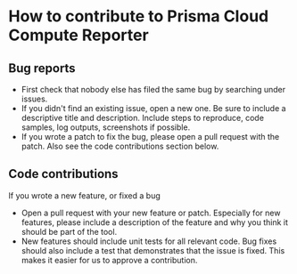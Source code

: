 # How to contribute to Prisma Cloud Compute Reporter

## Bug reports

- First check that nobody else has filed the same bug by searching under issues.
- If you didn't find an existing issue, open a new one. Be sure to include a descriptive title and description. Include steps to reproduce, code samples, log outputs, screenshots if possible.
- If you wrote a patch to fix the bug, please open a pull request with the patch. Also see the code contributions section below.

## Code contributions

If you wrote a new feature, or fixed a bug

- Open a pull request with your new feature or patch. Especially for new features, please include a description of the feature and why you think it should be part of the tool.
- New features should include unit tests for all relevant code. Bug fixes should also include a test that demonstrates that the issue is fixed. This makes it easier for us to approve a contribution.
